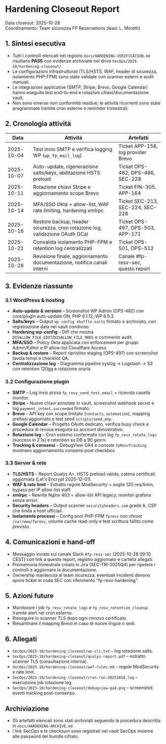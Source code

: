 # Hardening Closeout Report

Data closeout: 2025-10-28  
Coordinamento: Team sicurezza FP Reservations (lead: L. Moretti)

## 1. Sintesi esecutiva
- Tutti i controlli elencati nel registro `docs/HARDENING-VERIFICATION.md` risultano **PASS** con evidenze archiviate nel drive `SecOps/2025-10/hardening-closeout/`.
- Le configurazioni infrastrutturali (TLS/HSTS, WAF, header di sicurezza, isolamento PHP-FPM) sono state validate con scanner esterni e audit manuali.
- Le integrazioni applicative (SMTP, Stripe, Brevo, Google Calendar) hanno eseguito test end-to-end e rotazioni chiavi/documentazione vault.
- Non sono emerse non conformità residue; le attività ricorrenti sono state programmate tramite cron esterno e reminder trimestrali.

## 2. Cronologia attività
| Data | Attività | Artefatti |
|------|----------|-----------|
| 2025-10-04 | Test invio SMTP e verifica logging WP (`wp_fp_mail_log`) | Ticket APP-158, log provider Brevo |
| 2025-10-07 | Auto-update, rigenerazione salts/keys, abilitazione HSTS preload | Ticket OPS-482, OPS-486, SEC-228 |
| 2025-10-11 | Rotazione chiavi Stripe e aggiornamento scope Brevo | Ticket FIN-305, APP-164 |
| 2025-10-14 | MFA/SSO Okta + allow-list, WAF rate limiting, hardening xmlrpc | Ticket SEC-213, SEC-224, SEC-228 |
| 2025-10-18 | Restore backup, header sicurezza, cron rotazione log, validazione OAuth GCal | Ticket OPS-497, OPS-503, APP-171 |
| 2025-10-21 | Convalida isolamento PHP-FPM e retention log centralizzati | Ticket OPS-501, OPS-512 |
| 2025-10-28 | Revisione finale, aggiornamento documentazione, notifica canali interni | Canale #fp-resv-sec, questo report |

## 3. Evidenze riassunte
### 3.1 WordPress & hosting
- **Auto-update & versioni** – Screenshot WP Admin (OPS-482) con core/plugin auto-update ON, PHP 8.1.12, WP 6.5.3.  
- **Salts/keys** – Output `wp config shuffle-salts` firmato e archiviato, con registrazione data nel vault condiviso.  
- **Hardening wp-config** – Diff che mostra `DISALLOW_FILE_EDIT`/`DISALLOW_FILE_MODS` e commento audit.  
- **MFA/SSO** – Policy Okta applicata con enforcement per gruppi Admin/Editor e IP allow-list Cloudflare Access.  
- **Backup & restore** – Report ripristino staging (OPS-497) con screenshot tavola tempi e checklist QA.  
- **Centralizzazione log** – Diagramma pipeline syslog → Logstash → S3 con retention 120gg e rotazione oraria.

### 3.2 Configurazione plugin
- **SMTP** – Log invio prova `fp_resv_send_test_email` + ricevuta casella monitor.
- **Stripe** – Nuove chiavi annotate in vault, screenshot webhook secret e log `payment_intent.succeeded` firmato.
- **Brevo** – API key con scope limitato (`contacts`, `automation`), mapping prefissi aggiornato e test seed `scripts/seed.php`.
- **Google Calendar** – Progetto OAuth dedicato, verifica busy check e procedura di revoca eseguita su account dimostrativo.
- **Rotazione log** – Cron esterno confermato con log `fp_resv_rotate_logs` (success in 2.1s) e retention su DB a 90 giorni.
- **Tracking & consensi** – DebugView GA4 e console `fpResvTracking` mostrano aggiornamento consensi post checkbox.

### 3.3 Server & rete
- **TLS/HSTS** – Report Qualys A+, HSTS preload valido, catena certificati aggiornata (Let's Encrypt 2025-12-01).  
- **WAF & rate limit** – Estratto regole ModSecurity + soglie 120 req/5min, bypass per IP allow-list staff.  
- **xmlrpc** – Rewrite Nginx 403 + allow-list API legacy; monitor grafana senza errori.  
- **Security headers** – Output scanner `securityheaders.com` grade A, CSP che limita a host ufficiali.  
- **Isolamento processi** – Config pool PHP-FPM `fpresv` con chroot `/var/www/fpresv`, volume cache read-only e test scrittura fallito come previsto.

## 4. Comunicazioni e hand-off
- Messaggio inviato sul canale Slack `#fp-resv-sec` (2025-10-28 09:10 CEST) con link a questo report, registro aggiornato e cartella allegati.  
- Promemoria trimestrale creato in Jira (SEC-TRI-2025Q4) per ripetere i controlli e aggiornare la documentazione.  
- Ownership mantenuta al team sicurezza; eventuali incidenti devono aprire ticket in coda SEC con riferimento "fp-resv-hardening".

## 5. Azioni future
- Monitorare i job `fp_resv_rotate_logs` e `fp_resv_retention_cleanup` tramite alert nel cron esterno.  
- Rieseguire lo scanner TLS dopo ogni rinnovo certificato.  
- Riesaminare il mapping Brevo in caso di nuove lingue o sedi.

## 6. Allegati
- `SecOps/2025-10/hardening-closeout/wp-cli.txt` – log rotazione salts.  
- `SecOps/2025-10/hardening-closeout/qualys-report.pdf` – estratto scanner TLS (consultazione interna).  
- `SecOps/2025-10/hardening-closeout/waf-rules.md` – regole ModSecurity e rate limit.  
- `SecOps/2025-10/hardening-closeout/cron-run-20251018.log` – esecuzione job rotazione log.  
- `SecOps/2025-10/hardening-closeout/debugview-ga4.png` – screenshot eventi tracking post-consenso.

## Archiviazione
- Gli artefatti elencati sono stati archiviati seguendo la procedura descritta in `docs/HARDENING-ARCHIVE.md`.
- I link SecOps e le checksum sono registrati nel vault SecOps insieme alle password del bundle cifrato.
